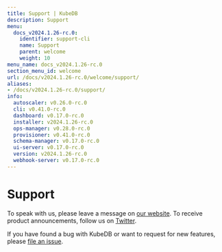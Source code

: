 ```yaml
---
title: Support | KubeDB
description: Support
menu:
  docs_v2024.1.26-rc.0:
    identifier: support-cli
    name: Support
    parent: welcome
    weight: 10
menu_name: docs_v2024.1.26-rc.0
section_menu_id: welcome
url: /docs/v2024.1.26-rc.0/welcome/support/
aliases:
- /docs/v2024.1.26-rc.0/support/
info:
  autoscaler: v0.26.0-rc.0
  cli: v0.41.0-rc.0
  dashboard: v0.17.0-rc.0
  installer: v2024.1.26-rc.0
  ops-manager: v0.28.0-rc.0
  provisioner: v0.41.0-rc.0
  schema-manager: v0.17.0-rc.0
  ui-server: v0.17.0-rc.0
  version: v2024.1.26-rc.0
  webhook-server: v0.17.0-rc.0
---
```


# Support

To speak with us, please leave a message on [our website](https://appscode.com/contact/). To receive product announcements, follow us on [Twitter](https://twitter.com/KubeDB).

If you have found a bug with KubeDB or want to request for new features, please [file an issue](https://github.com/kubedb/project/issues/new).
